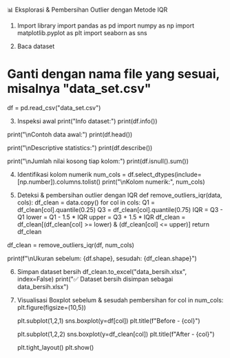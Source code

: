  📊 Eksplorasi & Pembersihan Outlier dengan Metode IQR

1. Import library
import pandas as pd
import numpy as np
import matplotlib.pyplot as plt
import seaborn as sns

2. Baca dataset
# Ganti dengan nama file yang sesuai, misalnya "data_set.csv"
df = pd.read_csv("data_set.csv")

3. Inspeksi awal
print("Info dataset:")
print(df.info())

print("\nContoh data awal:")
print(df.head())

print("\nDescriptive statistics:")
print(df.describe())

print("\nJumlah nilai kosong tiap kolom:")
print(df.isnull().sum())

4. Identifikasi kolom numerik
num_cols = df.select_dtypes(include=[np.number]).columns.tolist()
print("\nKolom numerik:", num_cols)

5. Deteksi & pembersihan outlier dengan IQR
def remove_outliers_iqr(data, cols):
    df_clean = data.copy()
    for col in cols:
        Q1 = df_clean[col].quantile(0.25)
        Q3 = df_clean[col].quantile(0.75)
        IQR = Q3 - Q1
        lower = Q1 - 1.5 * IQR
        upper = Q3 + 1.5 * IQR
        df_clean = df_clean[(df_clean[col] >= lower) & (df_clean[col] <= upper)]
    return df_clean

df_clean = remove_outliers_iqr(df, num_cols)

print(f"\nUkuran sebelum: {df.shape}, sesudah: {df_clean.shape}")

6. Simpan dataset bersih
df_clean.to_excel("data_bersih.xlsx", index=False)
print("✅ Dataset bersih disimpan sebagai data_bersih.xlsx")

7. Visualisasi Boxplot sebelum & sesudah pembersihan
for col in num_cols:
    plt.figure(figsize=(10,5))
    
    plt.subplot(1,2,1)
    sns.boxplot(y=df[col])
    plt.title(f"Before - {col}")

    plt.subplot(1,2,2)
    sns.boxplot(y=df_clean[col])
    plt.title(f"After - {col}")

    plt.tight_layout()
    plt.show()
